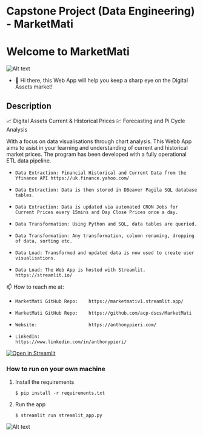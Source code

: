 # Capstone Project (Data Engineering) - MarketMati

# Welcome to MarketMati
![Alt text](https://raw.githubusercontent.com/acp-dscs/MarketMati/main/MMEYE.png)
- 👋 Hi there, this Web App will help you keep a sharp eye on the Digital Assets market!

## Description

📈 Digital Assets Current & Historical Prices
💹 Forecasting and Pi Cycle Analysis

With a focus on data visualisations through chart analysis.
This Webb App aims to asist in your learning and understanding of current and historical market prices.
The program has been developed with a fully operational ETL data pipeline.

-     Data Extraction: Financial Historical and Current Data from the Yfinance API https://uk.finance.yahoo.com/
-     Data Extraction: Data is then stored in DBeaver Pagila SQL database tables.
-     Data Extraction: Data is updated via automated CRON Jobs for Current Prices every 15mins and Day Close Prices once a day.
-     Data Transformation: Using Python and SQL, data tables are queried.
-     Data Transformation: Any transformation, column renaming, dropping of data, sorting etc.
-     Data Load: Transformed and updated data is now used to create user visualisations.
-     Data Load: The Web App is hosted with Streamlit. https://streamlit.io/

📫 How to reach me at:
-     MarketMati GitHub Repo:    https://marketmativ1.streamlit.app/
-     MarketMati GitHub Repo:    https://github.com/acp-dscs/MarketMati
-     Website:                   https://anthonypieri.com/
-     LinkedIn:                  https://www.linkedin.com/in/anthonypieri/

[![Open in Streamlit](https://static.streamlit.io/badges/streamlit_badge_black_white.svg)](https://data-evaluation-template.streamlit.app/)

### How to run on your own machine

1. Install the requirements
   ```
   $ pip install -r requirements.txt
   ```
2. Run the app
   ```
   $ streamlit run streamlit_app.py
   ```

![Alt text](https://raw.githubusercontent.com/acp-dscs/MarketMati/main/MarketMati.png)

<!---
acp-dscs/acp-dscs is a ✨ special ✨ repository because its `README.md` (this file) appears on my GitHub profile.
--->